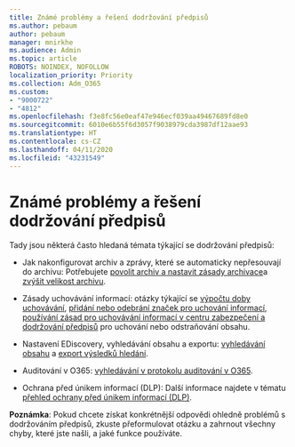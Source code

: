 ```yaml
---
title: Známé problémy a řešení dodržování předpisů
ms.author: pebaum
author: pebaum
manager: mnirkhe
ms.audience: Admin
ms.topic: article
ROBOTS: NOINDEX, NOFOLLOW
localization_priority: Priority
ms.collection: Adm_O365
ms.custom:
- "9000722"
- "4812"
ms.openlocfilehash: f3e8fc56e0eaf47e946ecf039aa49467689fd8e0
ms.sourcegitcommit: 6010e6b55f6d3057f9038979cda3987df12aae93
ms.translationtype: HT
ms.contentlocale: cs-CZ
ms.lasthandoff: 04/11/2020
ms.locfileid: "43231549"
---
```

# <a name="compliance-common-issues-and-resolutions"></a>Známé problémy a řešení dodržování předpisů

Tady jsou některá často hledaná témata týkající se dodržování předpisů:

- Jak nakonfigurovat archiv a zprávy, které se automaticky nepřesouvají do archivu: Potřebujete [povolit archiv a nastavit zásady archivace](https://docs.microsoft.com/microsoft-365/compliance/enable-archive-mailboxes?view=o365-worldwide)a [zvýšit velikost archivu](https://docs.microsoft.com/microsoft-365/compliance/enable-unlimited-archiving?view=o365-worldwide).

- Zásady uchovávání informací: otázky týkající se [výpočtu doby uchovávání](https://docs.microsoft.com/exchange/security-and-compliance/messaging-records-management/retention-age), [přidání nebo odebrání značek pro uchování informací](https://docs.microsoft.com/exchange/security-and-compliance/messaging-records-management/add-or-remove-retention-tags), [používání zásad pro uchovávání informací v centru zabezpečení a dodržování předpisů](https://docs.microsoft.com/microsoft-365/compliance/retention-policies?view=o365-worldwide) pro uchování nebo odstraňování obsahu.

- Nastavení EDiscovery, vyhledávání obsahu a exportu: [vyhledávání obsahu](https://docs.microsoft.com/microsoft-365/compliance/search-for-content?view=o365-worldwide) a [export výsledků hledání](https://docs.microsoft.com/microsoft-365/compliance/export-search-results?view=o365-worldwide).

- Auditování v O365: [vyhledávání v protokolu auditování v O365](https://docs.microsoft.com/microsoft-365/compliance/search-the-audit-log-in-security-and-compliance?view=o365-worldwide).

- Ochrana před únikem informací (DLP): Další informace najdete v tématu [přehled ochrany před únikem informací (DLP)](https://docs.microsoft.com/microsoft-365/compliance/data-loss-prevention-policies?view=o365-worldwide).

**Poznámka**: Pokud chcete získat konkrétnější odpovědi ohledně problémů s dodržováním předpisů, zkuste přeformulovat otázku a zahrnout všechny chyby, které jste našli, a jaké funkce používáte.
